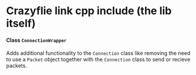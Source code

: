 # Crazyflie link cpp include (the lib itself)


#### Class `ConnectionWrapper` 
Adds additional functionality to the `Connection` class like removing the need to use a `Packet` object together with the `Connection` class to send or recieve packets.
